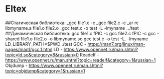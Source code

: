 # Eltex
##Статическая библиотека:
  _gcc file1.c -c
  _gcc file2.c -c
  _ar rc libmyname.a file1.o file2.o
  _gcc test.c -o test -L -lmyname
  _./test
##Динамическая библиотека:
  gcc file1.c fPIC -c
  gcc file2.c fPIC -c
  gcc -shared file1.o file2.o -o libmyname.so
  gcc test.c -o test -L. -lmyname
  LD_LIBRARY_PATH=$PWD ./test
GCC - https://man7.org/linux/man-pages/man1/gcc.1.html
LD - https://www.opennet.ru/man.shtml?topic=ld.so&category=8&russian=0
Readelf - https://www.opennet.ru/man.shtml?topic=readelf&category=1&russian=1
Objdump - https://www.opennet.ru/man.shtml?topic=objdump&category=1&russian=1
